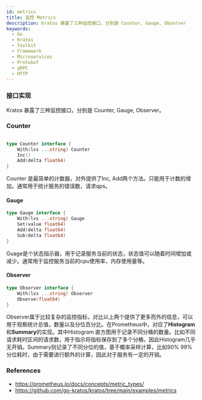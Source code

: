 ```yaml
---
id: metrics
title: 监控 Metrics
description: Kratos 暴露了三种监控接口，分别是 Counter, Gauge, Observer
keywords:
  - Go
  - Kratos
  - Toolkit
  - Framework
  - Microservices
  - Protobuf
  - gRPC
  - HTTP
---
```


### 接口实现

Kratos 暴露了三种监控接口，分别是 Counter, Gauge, Observer。

### Counter

```go

type Counter interface {
	With(lvs ...string) Counter
	Inc()
	Add(delta float64)
}
```



Counter 是最简单的计数器，对外提供了Inc, Add两个方法。只能用于计数的增加。通常用于统计服务的错误数，请求qps。

#### Gauge

```go
type Gauge interface {
	With(lvs ...string) Gauge
	Set(value float64)
	Add(delta float64)
	Sub(delta float64)
}
```

 Guage是个状态指示器，用于记录服务当前的状态，状态值可以随着时间增加或减少。通常用于监控服务当前的cpu使用率，内存使用量等。

#### Observer

```go
type Observer interface {
	With(lvs ...string) Observer
	Observe(float64)
}
```

Observer属于比较复杂的监控指标，对比以上两个提供了更多而外的信息，可以用于观察统计总值，数量以及分位百分比。在Prometheus中，对应了**Histogram** 和**Summary**的实现。其中Histogram 直方图用于记录不同分桶的数量。比如不同请求耗时区间的请求数，用于指示将指标保存到了多个分桶，因此Histogram几乎无开销。Summary则记录了不同分位的值，基于概率采样计算，比如90% 99% 分位耗时，由于需要进行额外的计算，因此对于服务有一定的开销。

### References

* https://prometheus.io/docs/concepts/metric_types/
* https://github.com/go-kratos/kratos/tree/main/examples/metrics
